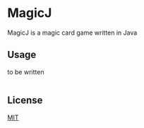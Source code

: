 # MagicJ

MagicJ is a magic card game written in Java

## Usage
to be written
```java
```


## License
[MIT](https://choosealicense.com/licenses/mit/)
